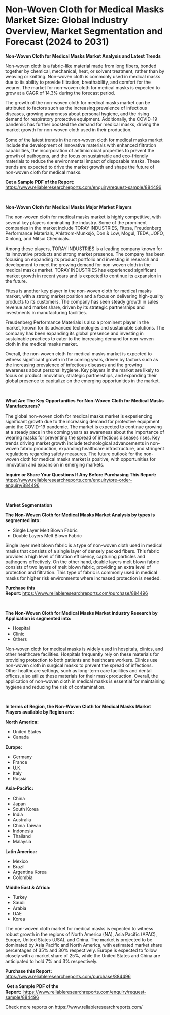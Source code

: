 <p><h1>Non-Woven Cloth for Medical Masks Market Size: Global Industry Overview, Market Segmentation and Forecast (2024 to 2031)</h1></p><p><strong>Non-Woven Cloth for Medical Masks Market Analysis and Latest Trends</strong></p>
<p><p>Non-woven cloth is a fabric-like material made from long fibers, bonded together by chemical, mechanical, heat, or solvent treatment, rather than by weaving or knitting. Non-woven cloth is commonly used in medical masks due to its ability to provide filtration, breathability, and comfort for the wearer. The market for non-woven cloth for medical masks is expected to grow at a CAGR of 14.3% during the forecast period.</p><p>The growth of the non-woven cloth for medical masks market can be attributed to factors such as the increasing prevalence of infectious diseases, growing awareness about personal hygiene, and the rising demand for respiratory protective equipment. Additionally, the COVID-19 pandemic has further boosted the demand for medical masks, driving the market growth for non-woven cloth used in their production.</p><p>Some of the latest trends in the non-woven cloth for medical masks market include the development of innovative materials with enhanced filtration capabilities, the incorporation of antimicrobial properties to prevent the growth of pathogens, and the focus on sustainable and eco-friendly materials to reduce the environmental impact of disposable masks. These trends are expected to drive the market growth and shape the future of non-woven cloth for medical masks.</p></p>
<p><strong>Get a Sample PDF of the Report:&nbsp;</strong> <a href="https://www.reliableresearchreports.com/enquiry/request-sample/884496">https://www.reliableresearchreports.com/enquiry/request-sample/884496</a></p>
<p>&nbsp;</p>
<p><strong>Non-Woven Cloth for Medical Masks Major Market Players</strong></p>
<p><p>The non-woven cloth for medical masks market is highly competitive, with several key players dominating the industry. Some of the prominent companies in the market include TORAY INDUSTRIES, Fitesa, Freudenberg Performance Materials, Ahlstrom-Munksjö, Don & Low, Mogul, TEDA, JOFO, Xinlong, and Mitsui Chemicals.</p><p>Among these players, TORAY INDUSTRIES is a leading company known for its innovative products and strong market presence. The company has been focusing on expanding its product portfolio and investing in research and development to meet the growing demand for non-woven cloth in the medical masks market. TORAY INDUSTRIES has experienced significant market growth in recent years and is expected to continue its expansion in the future.</p><p>Fitesa is another key player in the non-woven cloth for medical masks market, with a strong market position and a focus on delivering high-quality products to its customers. The company has seen steady growth in sales revenue and market share, driven by its strategic partnerships and investments in manufacturing facilities.</p><p>Freudenberg Performance Materials is also a prominent player in the market, known for its advanced technologies and sustainable solutions. The company has been expanding its global presence and investing in sustainable practices to cater to the increasing demand for non-woven cloth in the medical masks market.</p><p>Overall, the non-woven cloth for medical masks market is expected to witness significant growth in the coming years, driven by factors such as the increasing prevalence of infectious diseases and the growing awareness about personal hygiene. Key players in the market are likely to focus on product innovation, strategic partnerships, and expanding their global presence to capitalize on the emerging opportunities in the market.</p></p>
<p>&nbsp;</p>
<p><strong>What Are The Key Opportunities For Non-Woven Cloth for Medical Masks Manufacturers?</strong></p>
<p><p>The global non-woven cloth for medical masks market is experiencing significant growth due to the increasing demand for protective equipment amid the COVID-19 pandemic. The market is expected to continue growing at a steady pace in the coming years as awareness about the importance of wearing masks for preventing the spread of infectious diseases rises. Key trends driving market growth include technological advancements in non-woven fabric production, expanding healthcare infrastructure, and stringent regulations regarding safety measures. The future outlook for the non-woven cloth for medical masks market is positive, with opportunities for innovation and expansion in emerging markets.</p></p>
<p><strong>Inquire or Share Your Questions If Any Before Purchasing This Report:</strong> <a href="https://www.reliableresearchreports.com/enquiry/pre-order-enquiry/884496">https://www.reliableresearchreports.com/enquiry/pre-order-enquiry/884496</a></p>
<p>&nbsp;</p>
<p><strong>Market Segmentation</strong></p>
<p><strong>The Non-Woven Cloth for Medical Masks Market Analysis by types is segmented into:</strong></p>
<p><ul><li>Single Layer Melt Blown Fabric</li><li>Double Layers Melt Blown Fabric</li></ul></p>
<p><p>Single layer melt blown fabric is a type of non-woven cloth used in medical masks that consists of a single layer of densely packed fibers. This fabric provides a high level of filtration efficiency, capturing particles and pathogens effectively. On the other hand, double layers melt blown fabric consists of two layers of melt blown fabric, providing an extra level of protection and filtration. This type of fabric is commonly used in medical masks for higher risk environments where increased protection is needed.</p></p>
<p><strong>Purchase this Report:&nbsp;</strong><a href="https://www.reliableresearchreports.com/purchase/884496">https://www.reliableresearchreports.com/purchase/884496</a></p>
<p>&nbsp;</p>
<p><strong>The Non-Woven Cloth for Medical Masks Market Industry Research by Application is segmented into:</strong></p>
<p><ul><li>Hospital</li><li>Clinic</li><li>Others</li></ul></p>
<p><p>Non-woven cloth for medical masks is widely used in hospitals, clinics, and other healthcare facilities. Hospitals frequently rely on these materials for providing protection to both patients and healthcare workers. Clinics use non-woven cloth in surgical masks to prevent the spread of infections. Other healthcare settings, such as long-term care facilities and dental offices, also utilize these materials for their mask production. Overall, the application of non-woven cloth in medical masks is essential for maintaining hygiene and reducing the risk of contamination.</p></p>
<p>&nbsp;</p>
<p><strong>In terms of Region, the Non-Woven Cloth for Medical Masks Market Players available by Region are:</strong></p>
<p>
    <p> <strong> North America: </strong>
        <ul>
            <li>United States</li>
            <li>Canada</li>
        </ul>
        </p> 
    <p> <strong> Europe: </strong>
        <ul>
            <li>Germany</li>
            <li>France</li>
            <li>U.K.</li>
            <li>Italy</li>
            <li>Russia</li>
        </ul>
        </p> 
    <p> <strong> Asia-Pacific: </strong>
        <ul>
            <li>China</li>
            <li>Japan</li>
            <li>South Korea</li>
            <li>India</li>
            <li>Australia</li>
            <li>China Taiwan</li>
            <li>Indonesia</li>
            <li>Thailand</li>
            <li>Malaysia</li>
        </ul>
        </p> 
    <p> <strong> Latin America: </strong>
        <ul>
            <li>Mexico</li>
            <li>Brazil</li>
            <li>Argentina Korea</li>
            <li>Colombia</li>
        </ul>
        </p> 
    <p> <strong> Middle East & Africa: </strong>
        <ul>
            <li>Turkey</li>
            <li>Saudi</li>
            <li>Arabia</li>
            <li>UAE</li>
            <li>Korea</li>
        </ul>
    </p>
    </p>
<p><p>The non-woven cloth market for medical masks is expected to witness robust growth in the regions of North America (NA), Asia Pacific (APAC), Europe, United States (USA), and China. The market is projected to be dominated by Asia Pacific and North America, with estimated market share percentages of 35% and 30% respectively. Europe is expected to follow closely with a market share of 25%, while the United States and China are anticipated to hold 7% and 3% respectively.</p></p>
<p><strong>Purchase this Report: </strong><a href="https://www.reliableresearchreports.com/purchase/884496">https://www.reliableresearchreports.com/purchase/884496</a></p>
<p>&nbsp;<strong>Get a Sample PDF of the Report:&nbsp;&nbsp;</strong><a href="https://www.reliableresearchreports.com/enquiry/request-sample/884496">https://www.reliableresearchreports.com/enquiry/request-sample/884496</a></p>
<p><strong></strong></p>
<p>Check more reports on https://www.reliableresearchreports.com/</p>